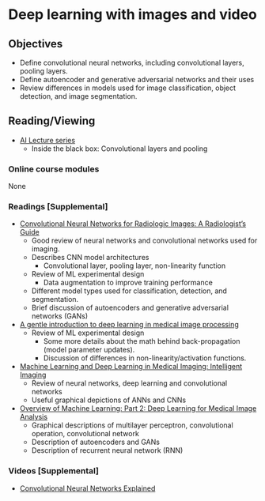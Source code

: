 # Deep learning with images and video
## Objectives
- Define convolutional neural networks, including convolutional layers, pooling layers.
- Define autoencoder and generative adversarial networks and their uses
- Review differences in models used for image classification, object detection, and image segmentation. 
## Reading/Viewing
- [AI Lecture series](http://intranet.mayo.edu/charlie/department-medicine-rst/ai-informatics/ai-informatics-training-resources/)
  - Inside the black box: Convolutional layers and pooling
### Online course modules
None
### Readings [Supplemental] 
- [Convolutional Neural Networks for Radiologic Images: A Radiologist’s Guide](https://pubs.rsna.org/doi/10.1148/radiol.2018180547)
  - Good review of neural networks and convolutional networks used for imaging.
  - Describes CNN model architectures
    - Convolutional layer, pooling layer, non-linearity function
  - Review of ML experimental design
    - Data augmentation to improve training performance
  - Different model types used for classification, detection, and segmentation.
  - Brief discussion of autoencoders and generative adversarial networks (GANs)
- [A gentle introduction to deep learning in medical image processing](https://www.sciencedirect.com/science/article/pii/S093938891830120X)
  - Review of ML experimental design
    - Some more details about the math behind back-propagation (model parameter updates).
    - Discussion of differences in non-linearity/activation functions.
- [Machine Learning and Deep Learning in Medical Imaging: Intelligent Imaging](https://pubmed.ncbi.nlm.nih.gov/31601480/)
  - Review of neural networks, deep learning and convolutional networks
  - Useful graphical depictions of ANNs and CNNs
- [Overview of Machine Learning: Part 2: Deep Learning for Medical Image Analysis](https://pubmed.ncbi.nlm.nih.gov/33038993/)
  - Graphical descriptions of multilayer perceptron, convolutional operation, convolutional network
  - Description of autoencoders and GANs
  - Description of recurrent neural network (RNN)
### Videos [Supplemental]
- [Convolutional Neural Networks Explained](https://www.youtube.com/watch?v=YRhxdVk_sIs)
